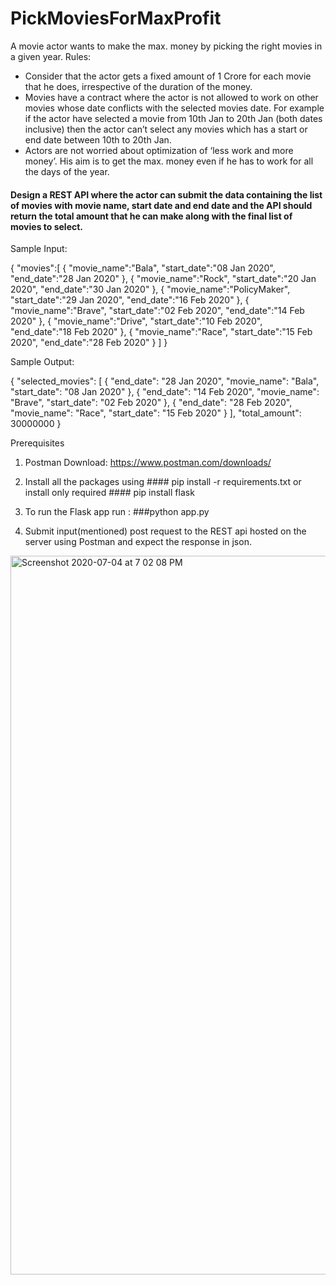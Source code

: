 # PickMoviesForMaxProfit

A movie actor wants to make the max. money by picking the right movies in a given year.
Rules:
- Consider that the actor gets a fixed amount of 1 Crore for each movie that he does,
irrespective of the duration of the money.
- Movies have a contract where the actor is not allowed to work on other movies whose
date conflicts with the selected movies date. For example if the actor have selected a movie from 10th Jan to 20th Jan (both dates inclusive) then the actor can’t select any movies which has a start or end date between 10th to 20th Jan.
- Actors are not worried about optimization of ‘less work and more money’. His aim is to get the max. money even if he has to work for all the days of the year.


#### Design a REST API where the actor can submit the data containing the list of movies with movie name, start date and end date and the API should return the total amount that he can make along with the final list of movies to select.

Sample Input:

{
   "movies":[
      {
         "movie_name":"Bala",
         "start_date":"08 Jan 2020",
         "end_date":"28 Jan 2020"
      },
      {
         "movie_name":"Rock",
         "start_date":"20 Jan 2020",
         "end_date":"30 Jan 2020"
      },
      {
         "movie_name":"PolicyMaker",
         "start_date":"29 Jan 2020",
         "end_date":"16 Feb 2020"
      },
      {
         "movie_name":"Brave",
         "start_date":"02 Feb 2020",
         "end_date":"14 Feb 2020"
      },
      {
         "movie_name":"Drive",
         "start_date":"10 Feb 2020",
         "end_date":"18 Feb 2020"
      },
      {
         "movie_name":"Race",
         "start_date":"15 Feb 2020",
         "end_date":"28 Feb 2020"
      }
   ]
}

Sample Output:

{
    "selected_movies": [
        {
            "end_date": "28 Jan 2020",
            "movie_name": "Bala",
            "start_date": "08 Jan 2020"
        },
        {
            "end_date": "14 Feb 2020",
            "movie_name": "Brave",
            "start_date": "02 Feb 2020"
        },
        {
            "end_date": "28 Feb 2020",
            "movie_name": "Race",
            "start_date": "15 Feb 2020"
        }
    ],
    "total_amount": 30000000
}

Prerequisites
1. Postman Download: https://www.postman.com/downloads/

2. Install all the packages using #### pip install -r requirements.txt or install only required #### pip install flask

3. To run the Flask app run : ###python app.py

4. Submit input(mentioned) post request to the REST api hosted on the server using Postman and expect the response in json.


<img width="1150" alt="Screenshot 2020-07-04 at 7 02 08 PM" src="https://user-images.githubusercontent.com/17749790/86513749-66c03d80-be2a-11ea-84d5-6555645d5e11.png">

